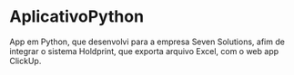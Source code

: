 # AplicativoPython
App em Python, que desenvolvi para a empresa Seven Solutions, afim de integrar o sistema Holdprint, que exporta arquivo Excel, com o web app ClickUp. 
